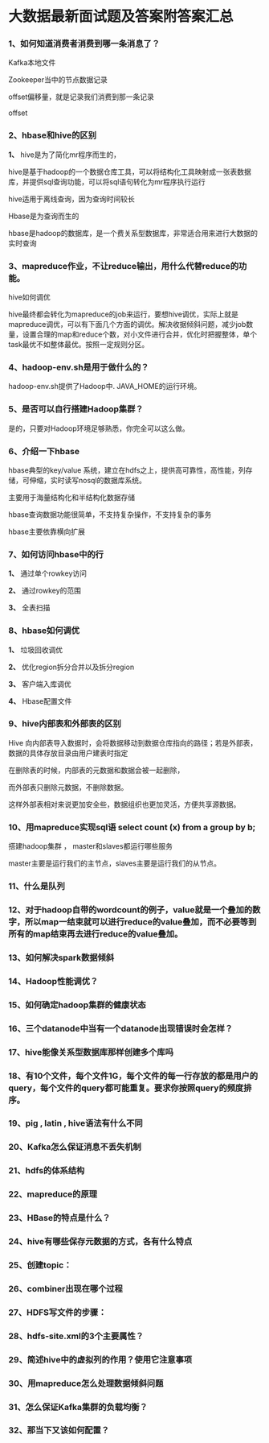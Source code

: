 # 大数据最新面试题及答案附答案汇总

### 1、如何知道消费者消费到哪一条消息了？

Kafka本地文件

Zookeeper当中的节点数据记录

offset偏移量，就是记录我们消费到那一条记录

offset


### 2、hbase和hive的区别

**1、** hive是为了简化mr程序而生的，

hive是基于hadoop的一个数据仓库工具，可以将结构化工具映射成一张表数据库，并提供sql查询功能，可以将sql语句转化为mr程序执行运行

hive适用于离线查询，因为查询时间较长

Hbase是为查询而生的

hbase是hadoop的数据库，是一个费关系型数据库，非常适合用来进行大数据的实时查询


### 3、mapreduce作业，不让reduce输出，用什么代替reduce的功能。

hive如何调优

hive最终都会转化为mapreduce的job来运行，要想hive调优，实际上就是mapreduce调优，可以有下面几个方面的调优。解决收据倾斜问题，减少job数量，设置合理的map和reduce个数，对小文件进行合并，优化时把握整体，单个task最优不如整体最优。按照一定规则分区。


### 4、hadoop-env.sh是用于做什么的？

hadoop-env.sh提供了Hadoop中. JAVA_HOME的运行环境。


### 5、是否可以自行搭建Hadoop集群？

是的，只要对Hadoop环境足够熟悉，你完全可以这么做。


### 6、介绍一下hbase

hbase典型的key/value 系统，建立在hdfs之上，提供高可靠性，高性能，列存储，可伸缩，实时读写nosql的数据库系统。

主要用于海量结构化和半结构化数据存储

hbase查询数据功能很简单，不支持复杂操作，不支持复杂的事务

hbase主要依靠横向扩展


### 7、如何访问hbase中的行

**1、** 通过单个rowkey访问

**2、** 通过rowkey的范围

**3、** 全表扫描


### 8、hbase如何调优

**1、** 垃圾回收调优

**2、** 优化region拆分合并以及拆分region

**3、** 客户端入库调优

**4、** Hbase配置文件


### 9、hive内部表和外部表的区别

Hive 向内部表导入数据时，会将数据移动到数据仓库指向的路径；若是外部表，数据的具体存放目录由用户建表时指定

在删除表的时候，内部表的元数据和数据会被一起删除，

而外部表只删除元数据，不删除数据。

这样外部表相对来说更加安全些，数据组织也更加灵活，方便共享源数据。


### 10、用mapreduce实现sql语 select count (x) from a group by b;

搭建hadoop集群 ， master和slaves都运行哪些服务

master主要是运行我们的主节点，slaves主要是运行我们的从节点。


### 11、什么是队列
### 12、对于hadoop自带的wordcount的例子，value就是一个叠加的数字，所以map一结束就可以进行reduce的value叠加，而不必要等到所有的map结束再去进行reduce的value叠加。
### 13、如何解决spark数据倾斜
### 14、Hadoop性能调优？
### 15、如何确定hadoop集群的健康状态
### 16、三个datanode中当有一个datanode出现错误时会怎样？
### 17、hive能像关系型数据库那样创建多个库吗
### 18、有10个文件，每个文件1G，每个文件的每一行存放的都是用户的query，每个文件的query都可能重复。要求你按照query的频度排序。
### 19、pig , latin , hive语法有什么不同
### 20、Kafka怎么保证消息不丢失机制
### 21、hdfs的体系结构
### 22、mapreduce的原理
### 23、HBase的特点是什么？
### 24、hive有哪些保存元数据的方式，各有什么特点
### 25、创建topic：
### 26、combiner出现在哪个过程
### 27、HDFS写文件的步骤：
### 28、hdfs-site.xml的3个主要属性？
### 29、简述hive中的虚拟列的作用？使用它注意事项
### 30、用mapreduce怎么处理数据倾斜问题
### 31、怎么保证Kafka集群的负载均衡？
### 32、那当下又该如何配置？






